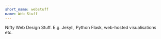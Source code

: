 ```yaml
---
short_name: webstuff
name: Web Stuff
---
```


Nifty Web Design Stuff. E.g. Jekyll, Python Flask, web-hosted visualisations etc. 
